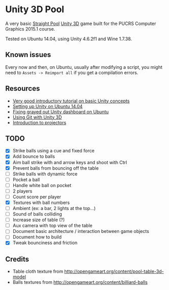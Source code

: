 # Unity 3D Pool

A very basic [Straight Pool](http://en.wikipedia.org/wiki/Straight_pool)
[Unity 3D](http://unity3d.com/) game built for the PUCRS Computer Graphics 2015.1
course.

Tested on Ubuntu 14.04, using Unity 4.6.2f1 and Wine 1.7.38.

## Known issues

Every now and then, on Ubuntu, usually after modifying a script, you might need
to `Assets -> Reimport all` if you get a compilation errors.

## Resources

- [Very good introductory tutorial on basic Unity concepts](http://unity3d.com/learn/tutorials/projects/roll-a-ball)
- [Setting up Unity on Ubuntu 14.04](http://wiki.unity3d.com/index.php/Running_Unity_on_Linux_through_Wine)
- [Fixing grayed out Unity dashboard on Ubuntu](http://wiki.unity3d.com/index.php/Running_Unity_on_Linux_through_Wine#Unity_dashboard_is_all_grayed_out)
- [Using Git with Unity 3D](http://stackoverflow.com/a/18225479)
- [Introduction to projectors](https://www.youtube.com/watch?v=44Nad3QwuoA)

## TODO

- [x] Strike balls using a cue and fixed force
- [x] Add bounce to balls
- [x] Aim ball strike with and arrow keys and shoot with Ctrl
- [x] Prevent balls from bouncing off the table
- [ ] Strike balls with dynamic force
- [ ] Pocket a ball
- [ ] Handle white ball on pocket
- [ ] 2 players
- [ ] Count score per player
- [x] Textures with ball numbers
- [ ] Ambient (ex: a bar, 2 lights at the top...)
- [ ] Sound of balls colliding
- [ ] Increase size of table (?)
- [ ] Aux camera with top view of the table
- [ ] Document basic architecture / interaction between game objects
- [ ] Document how to build
- [x] Tweak bounciness and friction

## Credits

- Table cloth texture from http://opengameart.org/content/pool-table-3d-model
- Balls textures from http://opengameart.org/content/billiard-balls
